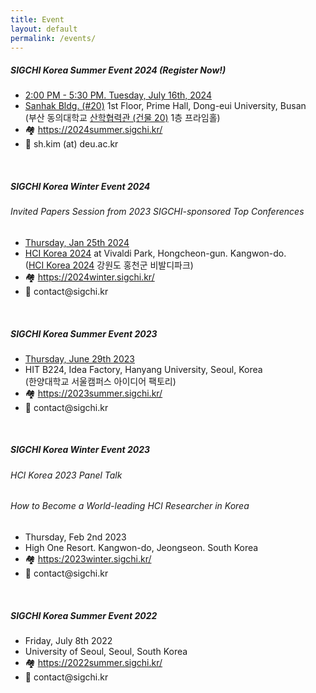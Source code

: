 ```yaml
---
title: Event
layout: default
permalink: /events/
---
```

<div class="col-md-12">
    <!-- <div class="card upcoming-event"> -->
    <div class="card upcoming-event">
        <div class="card-body">
            <h5 class="card-title">SIGCHI Korea Summer Event 2024 (Register Now!)</h5>
            <ul class="card-text">
                <li><u>2:00 PM - 5:30 PM. Tuesday, July 16th, 2024</u></li>
                <li>
                    <a href="https://naver.me/GEA38hdT" target="_blank">Sanhak Bldg. (#20)</a> 1st Floor, Prime Hall, Dong-eui University, Busan<br />
                    (부산 동의대학교 <a href="https://naver.me/GEA38hdT" target="_blank">산학협력관 (건물 20)</a> 1층 프라임홀)<br />
                </li>
                <li>🏘️ <a href="https://2024summer.sigchi.kr/" target="_blank">https://2024summer.sigchi.kr/</a></li>
                <li>📧 sh.kim (at) deu.ac.kr</li>
            </ul>
        </div>
    </div>
    <br>    
    <div class="card">
        <div class="card-body">
            <h5 class="card-title">SIGCHI Korea Winter Event 2024</h5>
            <h6>Invited Papers Session from 2023 SIGCHI-sponsored Top Conferences</h6>
            <ul class="card-text">
                <li><u>Thursday, Jan 25th 2024</u></li>
                <li>
                    <a href="https://conference.hcikorea.org/hcik2024/main/main.asp" target="_blank">HCI Korea 2024</a> at Vivaldi Park, Hongcheon-gun. Kangwon-do.<br />
                    (<a href="https://conference.hcikorea.org/hcik2024/main/main.asp" target="_blank">HCI Korea 2024</a> 강원도 홍천군 비발디파크)
                </li>
                <li>🏘️ <a href="https://2024winter.sigchi.kr/" target="_blank">https://2024winter.sigchi.kr/</a></li>
                <li>📧 contact@sigchi.kr</li>
            </ul>
        </div>
    </div>
    <br>    
    <div class="card">
        <div class="card-body">
            <h5 class="card-title">SIGCHI Korea Summer Event 2023</h5>
            <ul class="card-text">
                <li><u>Thursday, June 29th 2023</u></li>
                <li>
                    HIT B224, Idea Factory, Hanyang University, Seoul, Korea<br>
                    (한양대학교 서울캠퍼스 아이디어 팩토리)
                </li>
                <li>🏘️ <a href="https://2023summer.sigchi.kr/" target="_blank">https://2023summer.sigchi.kr/</a></li>
                <li>📧 contact@sigchi.kr</li>
            </ul>
        </div>
    </div>
    <br>    
    <div class="card">
        <div class="card-body">
            <h5 class="card-title">SIGCHI Korea Winter Event 2023</h5>
            <h6 class="card-title">HCI Korea 2023 Panel Talk</h6>
            <h6 class="card-title">How to Become a World-leading HCI Researcher in Korea</h6>
            <ul class="card-text">
                <li>Thursday, Feb 2nd 2023</li>
                <li>High One Resort. Kangwon-do, Jeongseon. South Korea</li>
                <li>🏘️ <a href="https://sites.google.com/view/hcikorea-2023-panel-session/" target="_blank">https:/2023winter.sigchi.kr/</a></li>
                <li>📧 contact@sigchi.kr</li>
            </ul>
        </div>
    </div>
    <br>
    <div class="card">
        <div class="card-body">
            <h5 class="card-title">SIGCHI Korea Summer Event 2022</h5>
            <ul class="card-text">
                <li>Friday, July 8th 2022</li>
                <li>University of Seoul, Seoul, South Korea</li>
                <li>🏘️ <a href="https://2022summer.sigchi.kr/" target="_blank">https://2022summer.sigchi.kr/</a></li>
                <li>📧 contact@sigchi.kr</li>
            </ul>
        </div>
    </div>
    <br>
</div>

<br />
<br />